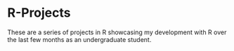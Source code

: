 # R-Projects
These are a series of projects in R showcasing my development with R over the last few months as an undergraduate student.
